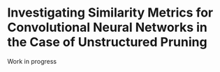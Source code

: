 # Investigating Similarity Metrics for Convolutional Neural Networks in the Case of Unstructured Pruning

Work in progress
